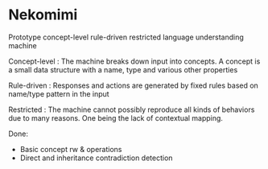 Nekomimi
========

Prototype concept-level rule-driven restricted language understanding machine

Concept-level : The machine breaks down input into concepts. A concept is a small data structure with a name, type and various other properties

Rule-driven : Responses and actions are generated by fixed rules based on name/type pattern in the input

Restricted : The machine cannot possibly reproduce all kinds of behaviors due to many reasons. One being the lack of contextual mapping.

Done:
- Basic concept rw & operations
- Direct and inheritance contradiction detection

